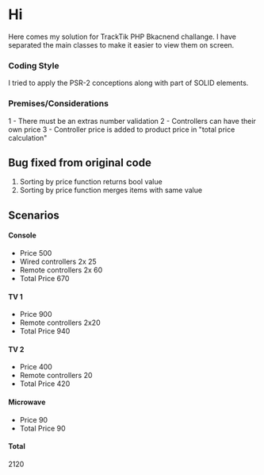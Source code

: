 # Hi
Here comes my solution for TrackTik PHP Bkacnend challange. I have separated the main classes to make it easier to view them on screen.

### Coding Style
I tried to apply the PSR-2 conceptions along with part of SOLID elements.

### Premises/Considerations
1 - There must be an extras number validation
2 - Controllers can have their own price
3 - Controller price is added to product price in "total price calculation"

## Bug fixed from original code
1. Sorting by price function returns bool value
2. Sorting by price function merges items with same value

## Scenarios
#### Console
- Price 500
- Wired controllers 2x 25
- Remote controllers 2x 60
- Total Price 670
#### TV 1
- Price 900
- Remote controllers 2x20
- Total Price 940
#### TV 2
- Price 400
- Remote controllers 20
- Total Price 420
#### Microwave
- Price 90
- Total Price 90
#### Total
2120
